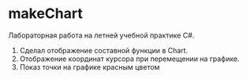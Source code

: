 # makeChart
Лабораторная работа на летней учебной практике C#. 
1. Сделал отображение составной функции в Chart.
2. Отображение координат курсора при перемещении на графике.
3. Показ точки на графике красным цветом 
